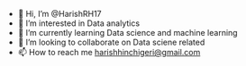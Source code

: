 - 👋 Hi, I’m @HarishRH17
- 👀 I’m interested in Data analytics
- 🌱 I’m currently learning Data science and machine learning
- 💞️ I’m looking to collaborate on Data sciene related
- 📫 How to reach me harishhinchigeri@gmail.com

<!---
HarishRH17/HarishRH17 is a ✨ special ✨ repository because its `README.md` (this file) appears on your GitHub profile.
You can click the Preview link to take a look at your changes.
--->

